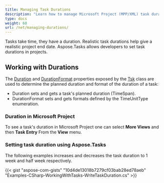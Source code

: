 ```yaml
---
title: Managing Task Durations
description: "Learn how to manage Microsoft Project (MPP/XML) task durations using Aspose.Tasks for .NET."
type: docs
weight: 60
url: /net/managing-durations/
---
```


Tasks take time, they have a duration. Realistic task durations help give a realistic project end date. Aspose.Tasks allows developers to set task durations in projects.

## **Working with Durations**
The [Duration](https://reference.aspose.com/tasks/net/aspose.tasks/tsk/fields/duration) and [DurationFormat](https://reference.aspose.com/tasks/net/aspose.tasks/tsk/fields/durationformat) properties exposed by the [Tsk](https://reference.aspose.com/tasks/net/aspose.tasks/tsk) class are used to determine the planned duration and format of the duration of a task:

- Duration sets and gets a task's planned duration (TimeSpan).
- DurationFormat sets and gets formats defined by the TimeUnitType enumeration.

### **Duration in Microsoft Project**
To see a task's duration in Microsoft Project one can select **More Views** and then **Task Entry** From the **View** menu.

### **Setting task duration using Aspose.Tasks**
The following examples increases and decreases the task duration to 1 week and half week respectively.

{{< gist "aspose-com-gists" "10d4de13018b7279cf03bab28ed78aeb" "Examples-CSharp-WorkingWithTasks-WriteTaskDuration.cs" >}}

